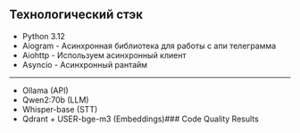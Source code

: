 
## Технологический стэк
- Python 3.12
- Aiogram - Асинхронная библиотека для работы с апи телеграмма
- Aiohttp - Используем асинхронный клиент
- Asyncio - Асинхронный рантайм
- - -
- Ollama (API)
- Qwen2:70b (LLM)
- Whisper-base (STT)
- Qdrant + USER-bge-m3 (Embeddings)### Code Quality Results